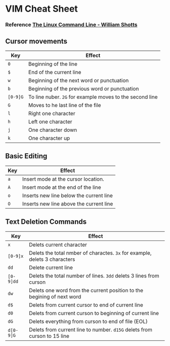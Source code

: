 VIM Cheat Sheet
===============

### Reference [The Linux Command Line - William Shotts](http://linuxcommand.org/tlcl.php)

Cursor movements
----------------
Key | Effect
----| ------
`0` | Beginning of the line
`$` |  End of the current line
`w` | Beginning of the next word or punctuation
`b` | Beginning of the previous word or punctuation
`[0-9]G` | To line nuber. `2G` for example moves to the second line
`G` | Moves to he last line of the file
`l` | Right one character
`h` | Left one character
`j` | One character down
`k` | One character up


Basic Editing
-------------

Key | Effect
----| ------
`a` | Insert mode at the cursor location.
`A` | Insert mode at the end of the line
`o` | Inserts new line below the current line
`O` | Inserts new line above the current line


Text Deletion Commands
----------------------

Key | Effect
----| ------
`x` | Delets current character
`[0-9]x` | Delets the total nmber of charactes. `3x` for example, delets 3 characters
`dd` | Delete current line
`[0-9]dd` | Delets the total number of lines. `3dd` delets 3 lines from curson 
`dw` | Delets one word from the current position to the begining of next word
`d$` | Delets from current cursor to end of current line
`d0` | Delets from current curson to beginning of current line
`dG` | Delets everything from curson to end of file (EOL)
`d[0-9]G` | Delets from current line to number. `d15G` delets from curson to 15 line




 


